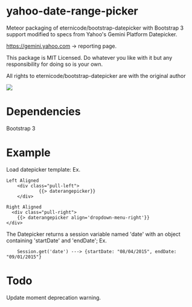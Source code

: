 yahoo-date-range-picker
============
Meteor packaging of eternicode/bootstrap-datepicker with Bootstrap 3 support modified to specs from Yahoo's Gemini Platform Datepicker.

https://gemini.yahoo.com -> reporting page.

This package is MIT Licensed. Do whatever you like with it but any responsibility for doing so is your own.

All rights to eternicode/bootstrap-datepicker are with the original author

![](http://i.imgur.com/Dodz659.png)

Dependencies
============
Bootstrap 3

Example
============
Load datepicker template:
	Ex.

	Left Aligned
		<div class="pull-left">
				{{> daterangepicker}}
		</div>

	Right Aligned
	  <div class="pull-right">
        {{> daterangepicker align='dropdown-menu-right'}}
    </div>

The Datepicker returns a session variable named 'date' with an object containing 'startDate' and 'endDate';
	Ex.

		Session.get('date') ---> {startDate: "08/04/2015", endDate: "09/01/2015"}


Todo
============

Update moment deprecation warning.
